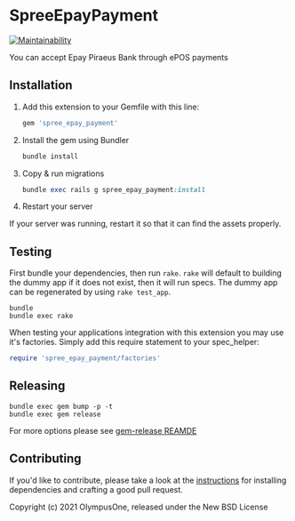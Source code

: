 # SpreeEpayPayment

[![Maintainability](https://api.codeclimate.com/v1/badges/70ef3a006b54b57fc9e3/maintainability)](https://codeclimate.com/github/olympusone/spree_epay_payment/maintainability)

You can accept Epay Piraeus Bank through ePOS payments

## Installation

1. Add this extension to your Gemfile with this line:

    ```ruby
    gem 'spree_epay_payment'
    ```

2. Install the gem using Bundler

    ```ruby
    bundle install
    ```

3. Copy & run migrations

    ```ruby
    bundle exec rails g spree_epay_payment:install
    ```

4. Restart your server

  If your server was running, restart it so that it can find the assets properly.

## Testing

First bundle your dependencies, then run `rake`. `rake` will default to building the dummy app if it does not exist, then it will run specs. The dummy app can be regenerated by using `rake test_app`.

```shell
bundle
bundle exec rake
```

When testing your applications integration with this extension you may use it's factories.
Simply add this require statement to your spec_helper:

```ruby
require 'spree_epay_payment/factories'
```

## Releasing

```shell
bundle exec gem bump -p -t
bundle exec gem release
```

For more options please see [gem-release REAMDE](https://github.com/svenfuchs/gem-release)

## Contributing

If you'd like to contribute, please take a look at the
[instructions](CONTRIBUTING.md) for installing dependencies and crafting a good
pull request.

Copyright (c) 2021 OlympusOne, released under the New BSD License
